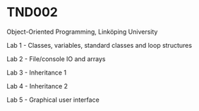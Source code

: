 # TND002
Object-Oriented Programming, Linköping University

Lab 1 - Classes, variables, standard classes and loop structures

Lab 2 - File/console IO and arrays

Lab 3 - Inheritance 1

Lab 4 - Inheritance 2

Lab 5 - Graphical user interface
